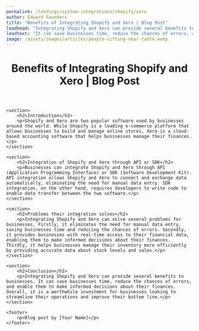 ```yaml
---
permalink: /landings/system-integrations/shopify/xero
author: Edward Saunders
title: "Benefits of Integrating Shopify and Xero | Blog Post"
leadhead: "Integrating Shopify and Xero can provide several benefits to businesses"
leadtext: "It can save businesses time, reduce the chances of errors, and enable them to make informed decisions about their finances. Overall, it is a worthwhile investment for businesses looking to streamline their operations and improve their bottom line."
image: /assets/images/articles/people-sitting-near-table.webp
---
```

<div class="arttext">
	<header>
		<h1>Benefits of Integrating Shopify and Xero | Blog Post</h1>
	</header>

	<section>
		<h2>Introduction</h2>
		<p>Shopify and Xero are two popular software used by businesses around the world. While Shopify is a leading e-commerce platform that allows businesses to build and manage online stores, Xero is a cloud-based accounting software that helps businesses manage their finances.</p>
	</section>

	<section>
		<h2>Integration of Shopify and Xero through API or SDK</h2>
		<p>Businesses can integrate Shopify and Xero through API (Application Programming Interface) or SDK (Software Development Kit). API integration allows Shopify and Xero to connect and exchange data automatically, eliminating the need for manual data entry. SDK integration, on the other hand, requires developers to write code to enable data transfer between the two software.</p>
	</section>

	<section>
		<h2>Problems their integration solves</h2>
		<p>Integrating Shopify and Xero can solve several problems for businesses. Firstly, it eliminates the need for manual data entry, saving businesses time and reducing the chances of errors. Secondly, it provides businesses with real-time access to their financial data, enabling them to make informed decisions about their finances. Thirdly, it helps businesses manage their inventory more efficiently by providing accurate data about stock levels and sales.</p>
	</section>

	<section>
		<h2>Conclusion</h2>
		<p>Integrating Shopify and Xero can provide several benefits to businesses. It can save businesses time, reduce the chances of errors, and enable them to make informed decisions about their finances. Overall, it is a worthwhile investment for businesses looking to streamline their operations and improve their bottom line.</p>
	</section>

	<footer>
		<p>Blog post by [Your Name]</p>
	</footer>

</div>